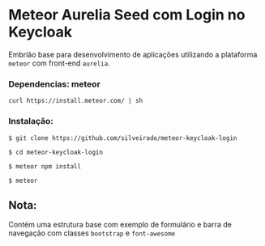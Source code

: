 Meteor Aurelia Seed com Login no Keycloak
=============================================

Embrião base para desenvolvimento de aplicações utilizando a plataforma `meteor`
com front-end `aurelia`.


### Dependencias:	meteor

`curl https://install.meteor.com/ | sh`


### Instalação:

```
$ git clone https://github.com/silveirado/meteor-keycloak-login

$ cd meteor-keycloak-login

$ meteor npm install

$ meteor
```

Nota:
---------------------------------------------

Contém uma estrutura base com exemplo de formulário
 e barra de navegação com classes `bootstrap` e `font-awesome`
